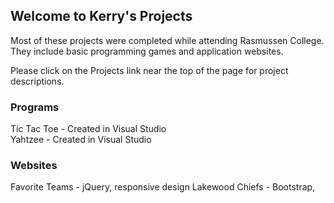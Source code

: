 ## Welcome to Kerry's Projects

Most of these projects were completed while attending Rasmussen College. They include basic programming games and application websites.

Please click on the Projects link near the top of the page for project descriptions.

### Programs

Tic Tac Toe - Created in Visual Studio <br>
Yahtzee - Created in Visual Studio <br>

### Websites

Favorite Teams - jQuery, responsive design 
Lakewood Chiefs - Bootstrap, 

